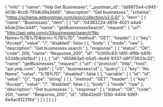 {
  "info": {
    "name": "Yelp Get Businesses",
    "_postman_id": "dd9875e4-c945-403b-8cc6-751db39a3d48",
    "description": "Get businesses.",
    "schema": "https://schema.getpostman.com/json/collection/v2.0.0/"
  },
  "item": [
    {
      "name": "Businesses",
      "item": [
        {
          "id": "0438322d-4814-4021-a4a4-b5de20ec444f",
          "name": "getBusinessesSearch",
          "request": {
            "url": "http://api.yelp.com/v3/businesses/search?No Name=%7B%7D&term=%7B%7D",
            "method": "GET",
            "header": [
              {
                "key": "Accept",
                "value": "*/*",
                "disabled": false
              }
            ],
            "body": {
              "mode": "raw"
            },
            "description": "Get businesses search."
          },
          "response": [
            {
              "status": "OK",
              "code": 200,
              "name": "Response_200",
              "id": "1c000c83-14f0-4f9b-b816-533d8cd1d5b4"
            }
          ]
        },
        {
          "id": "d55863a0-b5d5-4e49-9337-d6f173933c32",
          "name": "getBusinesses",
          "request": {
            "url": {
              "protocol": "http",
              "host": "api.yelp.com",
              "path": [
                "v3",
                "businesses/:id"
              ],
              "query": [
                {
                  "key": "No Name",
                  "value": "%7B%7D",
                  "disabled": false
                }
              ],
              "variable": [
                {
                  "id": "id",
                  "value": "{}",
                  "type": "string"
                }
              ]
            },
            "method": "GET",
            "header": [
              {
                "key": "Accept",
                "value": "*/*",
                "disabled": false
              }
            ],
            "body": {
              "mode": "raw"
            },
            "description": "Get businesses."
          },
          "response": [
            {
              "status": "OK",
              "code": 200,
              "name": "Response_200",
              "id": "d5b42ed3-1280-4404-b96f-6e4ac812316e"
            }
          ]
        }
      ]
    }
  ]
}